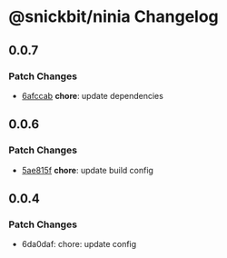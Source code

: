 # @snickbit/ninia Changelog

## 0.0.7

### Patch Changes

- [6afccab](https://github.com/snickbit/ninia/commit/6afccab) **chore**:  update dependencies


## 0.0.6

### Patch Changes

- [5ae815f](https://github.com/snickbit/ninia/commit/5ae815f) **chore**:  update build config


## 0.0.4

### Patch Changes

- 6da0daf: chore: update config
